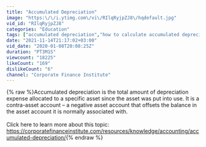 ```yaml
---
title: "Accumulated Depreciation"
image: "https:\/\/i.ytimg.com\/vi\/RIlqRyjpZJ8\/hqdefault.jpg"
vid_id: "RIlqRyjpZJ8"
categories: "Education"
tags: ["accumulated depreciation","how to calculate accumulated depreciation","accumulated depreciation balance sheet"]
date: "2021-11-14T21:17:02+03:00"
vid_date: "2020-01-08T20:08:25Z"
duration: "PT3M1S"
viewcount: "18225"
likeCount: "169"
dislikeCount: "6"
channel: "Corporate Finance Institute"
---
```

{% raw %}Accumulated depreciation is the total amount of depreciation expense allocated to a specific asset since the asset was put into use. It is a contra-asset account – a negative asset account that offsets the balance in the asset account it is normally associated with.<br /><br />Click here to learn more about this topic: <a rel="nofollow" target="blank" href="https://corporatefinanceinstitute.com/resources/knowledge/accounting/accumulated-depreciation/">https://corporatefinanceinstitute.com/resources/knowledge/accounting/accumulated-depreciation/</a>{% endraw %}
